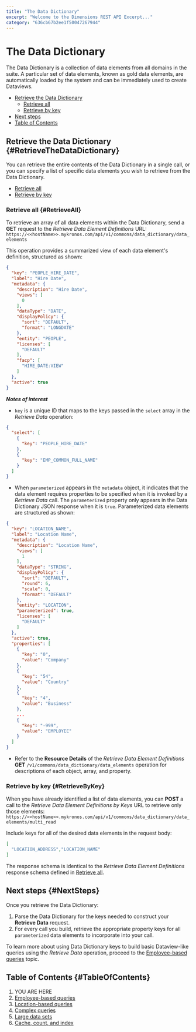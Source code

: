 ```yaml
---
title: "The Data Dictionary"
excerpt: "Welcome to the Dimensions REST API Excerpt..."
category: "636cb67b2ee1f50047267944"
---
```


# The Data Dictionary

The Data Dictionary is a collection of data elements from all domains in the suite. A particular set of data elements, known as gold data elements, are automatically loaded by the system and can be immediately used to create Dataviews.

* [Retrieve the Data Dictionary](#RetrieveTheDataDictionary)
    * [Retrieve all](#RetrieveAll)
    * [Retrieve by key](#RetrieveByKey)
* [Next steps](#NextSteps)
* [Table of Contents](#TableOfContents)

## Retrieve the Data Dictionary {#RetrieveTheDataDictionary}

You can retrieve the entire contents of the Data Dictionary in a single call, or you can specify a list of specific data elements you wish to retrieve from the Data Dictionary. 

* [Retrieve all](#RetrieveAll)
* [Retrieve by key](#RetrieveByKey)

### Retrieve all {#RetrieveAll}

To retrieve an array of all data elements within the Data Dictionary, send a **GET** request to the *Retrieve Data Element Definitions* URL: 
`https://<<hostName>>.mykronos.com/api/v1/commons/data_dictionary/data_elements`

This operation provides a summarized view of each data element's definition, structured as shown:

``` json
{
  "key": "PEOPLE_HIRE_DATE",
  "label": "Hire Date",
  "metadata": {
    "description": "Hire Date",
    "views": [
      0
    ],
    "dataType": "DATE",
    "displayPolicy": {
      "sort": "DEFAULT",
      "format": "LONGDATE"
    },
    "entity": "PEOPLE",
    "licenses": [
      "DEFAULT"
    ],
    "facp": [
      "HIRE_DATE:VIEW"
    ]
  },
  "active": true
}
```

__*Notes of interest*__

* `key` is a unique ID that maps to the keys passed in the `select` array in the *Retrieve Data* operation:

``` json
{
  "select": [
    {
      "key": "PEOPLE_HIRE_DATE"
    },
    {
      "key": "EMP_COMMON_FULL_NAME"
    }
  ]
}
```

* When `parameterized` appears in the `metadata` object, it indicates that the data element requires properties to be specified when it is invoked by a *Retrieve Data* call. The `parameterized` property only appears in the Data Dictionary JSON response when it is `true`. Parameterized data elements are structured as shown:

``` json
{
  "key": "LOCATION_NAME",
  "label": "Location Name",
  "metadata": {
    "description": "Location Name",
    "views": [
      1
    ],
    "dataType": "STRING",
    "displayPolicy": {
      "sort": "DEFAULT",
      "round": 6,
      "scale": 0,
      "format": "DEFAULT"
    },
    "entity": "LOCATION",
    "parameterized": true,
    "licenses": [
      "DEFAULT"
    ]
  },
  "active": true,
  "properties": [
    {
      "key": "0",
      "value": "Company"
    },
    {
      "key": "54",
      "value": "Country"
    },
    {
      "key": "4",
      "value": "Business"
    },
    ...
    {
      "key": "-999",
      "value": "EMPLOYEE"
    }
  ]
}
```

* Refer to the __Resource Details__ of the *Retrieve Data Element Definitions* __GET__ `/v1/commons/data_dictionary/data_elements` operation for descriptions of each object, array, and property.

### Retrieve by key {#RetrieveByKey}

When you have already identified a list of data elements, you can **POST** a call to the *Retrieve Data Element Definitions by Keys* URL to retrieve only those elements:
`https://<<hostName>>.mykronos.com/api/v1/commons/data_dictionary/data_elements/multi_read`

Include keys for all of the desired data elements in the request body:

``` json
[
  "LOCATION_ADDRESS","LOCATION_NAME"
]
```

The response schema is identical to the *Retrieve Data Element Definitions* response schema defined in [Retrieve all](#RetrieveAll).

## Next steps {#NextSteps}

Once you retrieve the Data Dictionary:

1. Parse the Data Dictionary for the keys needed to construct your __Retrieve Data__ request. 
2. For every call you build, retrieve the appropriate property keys for all `parameterized` data elements to incorporate into your call.

To learn more about using Data Dictionary keys to build basic Dataview-like queries using the *Retrieve Data* operation, proceed to the [Employee-based queries](C:f9f05bdb-7586-4882-8dd8-54966a073241) topic.

## Table of Contents {#TableOfContents}

1. YOU ARE HERE
2. [Employee-based queries](C:f9f05bdb-7586-4882-8dd8-54966a073241)
3. [Location-based queries](C:f1e421a0-62d6-4f69-867f-493c9e43e804)
4. [Complex queries](C:db9be7d9-8712-4051-bbb7-184ab9bb4463)
5. [Large data sets](C:ee3c4c19-a469-4752-902c-0eb7da8ade33)
6. [Cache, count, and index](C:13750c3f-3dae-4a12-81f1-e7c0fb5aec65)
